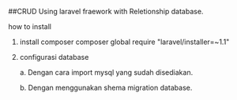 ##CRUD Using laravel fraework with Reletionship database.

how to install 
1. install composer
	composer global require "laravel/installer=~1.1"

2. configurasi database
	
	a. Dengan cara import mysql yang sudah disediakan.

	b. Dengan menggunakan shema migration database.



